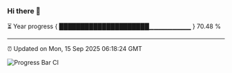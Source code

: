 ### Hi there 👋

⏳ Year progress { █████████████████████▁▁▁▁▁▁▁▁▁ } 70.48 %

---

⏰ Updated on Mon, 15 Sep 2025 06:18:24 GMT

![Progress Bar CI](https://github.com/Shyam-Makwana/GitHub-Actions-Demo/workflows/Progress%20Bar%20CI/badge.svg)
